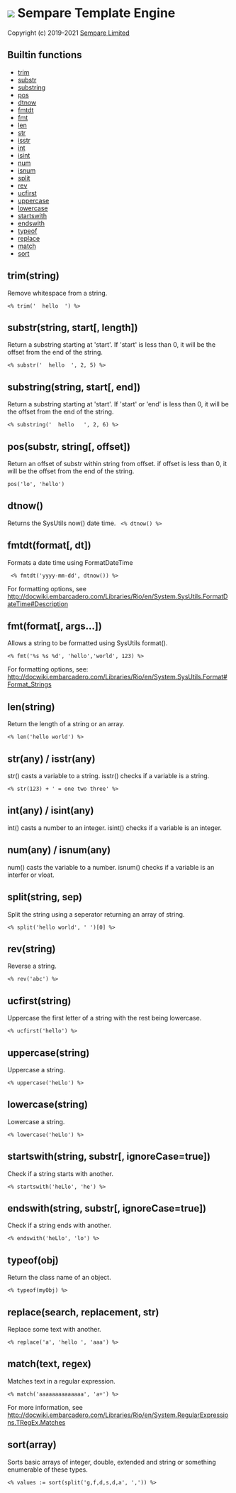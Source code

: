 # ![](../images/sempare-logo-45px.png) Sempare Template Engine

Copyright (c) 2019-2021 [Sempare Limited](http://www.sempare.ltd)

## Builtin functions

- [trim](#trim)
- [substr](#substr)
- [substring](#substring)
- [pos](#pos)
- [dtnow](#dtnow)
- [fmtdt](#fmtdt)
- [fmt](#fmt)
- [len](#len)
- [str](#str)
- [isstr](#isstr)
- [int](#int)
- [isint](#isint)
- [num](#num)
- [isnum](#isnum)
- [split](#split)
- [rev](#rev)
- [ucfirst](#ucfirst)
- [uppercase](#uppercase)
- [lowercase](#lowercase)
- [startswith](#startswith)
- [endswith](#endswith)
- [typeof](#typeof)
- [replace](#replace)
- [match](#match)
- [sort](#sort)


## trim(string)
Remove whitespace from a string.

```<% trim('  hello  ') %>```
## substr(string, start[, length])
Return a substring starting at 'start'. If 'start' is less than 0, it will be the offset from the end of the string.

```<% substr('  hello  ', 2, 5) %>```
## substring(string, start[, end])
Return a substring starting at 'start'. If 'start' or 'end' is less than 0, it will be the offset from the end of the string.

```<% substring('  hello   ', 2, 6) %>```
## pos(substr, string[, offset])
Return an offset of substr within string from offset. if offset is less than 0, it will be the offset from the end of the string.

``` pos('lo', 'hello') ```
## dtnow()
Returns the SysUtils now() date time.
``` <% dtnow() %>```
## fmtdt(format[, dt])
Formats a date time using FormatDateTime

``` <% fmtdt('yyyy-mm-dd', dtnow()) %>```
	
For formatting options, see http://docwiki.embarcadero.com/Libraries/Rio/en/System.SysUtils.FormatDateTime#Description
## fmt(format[, args...])
Allows a string to be formatted using SysUtils format().

```<% fmt('%s %s %d', 'hello','world', 123) %> ```
	
For formatting options, see: http://docwiki.embarcadero.com/Libraries/Rio/en/System.SysUtils.Format#Format_Strings
## len(string)
Return the length of a string or an array.

```<% len('hello world') %>```
## str(any) / isstr(any)
str() casts a variable to a string. isstr() checks if a variable is a string.
```
<% str(123) + ' = one two three' %>
```
## int(any) / isint(any)
int() casts a number to an integer. isint() checks if a variable is an integer.

## num(any) / isnum(any)
num() casts the variable to a number. isnum() checks if a variable is an interfer or vloat.

## split(string, sep)

Split the string using a seperator returning an array of string.

```
<% split('hello world', ' ')[0] %>
```

## rev(string)

Reverse a string.

```
<% rev('abc') %>
```

## ucfirst(string)

Uppercase the first letter of a string with the rest being lowercase.

```
<% ucfirst('hello') %>
```

## uppercase(string)

Uppercase a string.

```
<% uppercase('heLlo') %>
```

## lowercase(string)

Lowercase a string.
```
<% lowercase('heLlo') %>
```

## startswith(string, substr[, ignoreCase=true])
Check if a string starts with another.
```
<% startswith('heLlo', 'he') %>
```

## endswith(string, substr[, ignoreCase=true])
Check if a string ends with another.
```
<% endswith('heLlo', 'lo') %>
```

## typeof(obj)
Return the class name of an object.

```
<% typeof(myObj) %>
```

## replace(search, replacement, str)
Replace some text with another.
```
<% replace('a', 'hello ', 'aaa') %>
```

## match(text, regex)
Matches text in a regular expression.
```
<% match('aaaaaaaaaaaaaa', 'a+') %>
```
For more information, see http://docwiki.embarcadero.com/Libraries/Rio/en/System.RegularExpressions.TRegEx.Matches

## sort(array)
Sorts basic arrays of integer, double, extended and string or something enumerable of these types.
```
<% values := sort(split('g,f,d,s,d,a', ',')) %>
```
